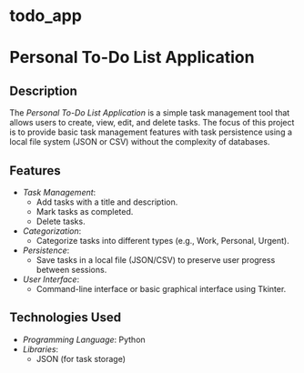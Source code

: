 # todo_app
# Personal To-Do List Application

## Description
The *Personal To-Do List Application* is a simple task management tool that allows users to create, view, edit, and delete tasks. The focus of this project is to provide basic task management features with task persistence using a local file system (JSON or CSV) without the complexity of databases.
## Features
- *Task Management*: 
  - Add tasks with a title and description.
  - Mark tasks as completed.
  - Delete tasks.
- *Categorization*: 
  - Categorize tasks into different types (e.g., Work, Personal, Urgent).
- *Persistence*:
  - Save tasks in a local file (JSON/CSV) to preserve user progress between sessions.
- *User Interface*: 
  - Command-line interface or basic graphical interface using Tkinter.

## Technologies Used
- *Programming Language*: Python
- *Libraries*:
  - JSON (for task storage)

